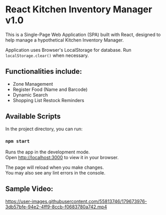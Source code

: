 # React Kitchen Inventory Manager v1.0

This is a Single-Page Web Application (SPA) built with React, designed to help manage a hypothetical Kitchen Inventory Manager.

Application uses Browser's LocalStorage for database. Run ``localStorage.clear()`` when necessary.  

## Functionalities include:
- Zone Management  
- Register Food (Name and Barcode)  
- Dynamic Search  
- Shopping List Restock Reminders  

## Available Scripts

In the project directory, you can run:

### `npm start`

Runs the app in the development mode.\
Open [http://localhost:3000](http://localhost:3000) to view it in your browser.

The page will reload when you make changes.\
You may also see any lint errors in the console.

## Sample Video:


https://user-images.githubusercontent.com/55813746/179673976-3db57bfe-94e2-4ff9-8ccb-f0683780a742.mp4




